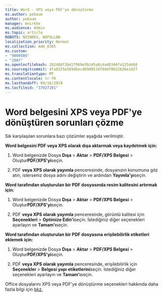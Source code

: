 ```yaml
---
title: Word - XPS veya PDF'ye dönüştürme
ms.author: pebaum
author: pebaum
manager: mnirkhe
ms.audience: Admin
ms.topic: article
ROBOTS: NOINDEX, NOFOLLOW
localization_priority: Normal
ms.collection: Adm_O365
ms.custom:
- "9000586"
- "2687"
ms.openlocfilehash: 202d68f3bd1f9b9e5b145a8c4ad8346fa1254d68
ms.sourcegitcommit: 4fa8325e569dbec489d0518f69df0022626e1d2f
ms.translationtype: MT
ms.contentlocale: tr-TR
ms.lasthandoff: 09/18/2019
ms.locfileid: "37027201"
---
```

# <a name="resolve-issues-converting-a-word-document-to-xps-or-pdf"></a>Word belgesini XPS veya PDF'ye dönüştüren sorunları çözme

Sık karşılaşılan sorunlara bazı çözümler aşağıda verilmiştir. 

**Word belgesini PDF veya XPS olarak dışa aktarmak veya kaydetmek için:**

1. Word belgenizde Dosya **Dışa** > **Aktar** > **PDF/XPS Belgesi** > Oluştur**PDF/XPS'yi**seçin.

2. PDF **veya XPS olarak yayımla** penceresinde, dosyanızın konumuna göz atın, isterseniz dosya adını değiştirin ve ardından **Yayımla'yı**seçin.

**Word tarafından oluşturulan bir PDF dosyasında resim kalitesini artırmak için:**

1. Word belgenizde Dosya **Dışa** > **Aktar** > **PDF/XPS Belgesi** > Oluştur**PDF/XPS'yi**seçin.

2. PDF **veya XPS olarak yayımla** penceresinde, görüntü kalitesi için **Seçenekleri** > **Optimize Edin'i**seçin. İstediğiniz diğer seçenekleri ayarlayın ve **Tamam'ı**seçin. 

**Word tarafından oluşturulan bir PDF dosyasına erişilebilirlik etiketleri eklemek için:**
 
1. Word belgenizde Dosya **Dışa** > **Aktar** > **PDF/XPS Belgesi** > Oluştur**PDF/XPS'yi**seçin.

2. PDF **veya XPS olarak yayımla** penceresinde, erişilebilirlik için **Seçenekler** > **Belgesi yapı etiketlerini**seçin. İstediğiniz diğer seçenekleri ayarlayın ve **Tamam'ı**seçin.

Office dosyalarını XPS veya PDF'ye dönüştürme seçenekleri hakkında daha fazla bilgi için [bkz.](https://support.office.com/article/d85416c5-7d77-4fd6-a216-6f4bf7c7c110)